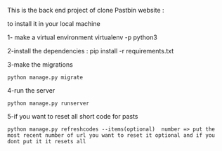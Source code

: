 This is the back end project of clone Pastbin website :

to install it in your local machine 

1- make a virtual environment 
    virtualenv -p python3

2-install the dependencies :
    pip install -r requirements.txt

3-make the migrations 
    
    python manage.py migrate

4-run the server 
     
    python manage.py runserver

5-if you want to reset all short code for pasts

    python manage.py refreshcodes --items(optional)  number => put the most recent number of url you want to reset it optional and if you dont put it it resets all  